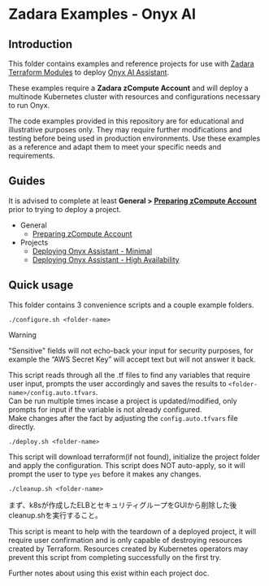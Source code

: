 # Zadara Examples - Onyx AI

## Introduction

This folder contains examples and reference projects for use with [Zadara Terraform Modules](https://registry.terraform.io/namespaces/zadarastorage) to deploy [Onyx AI Assistant](https://www.onyx.app/).

These examples require a **Zadara zCompute Account** and will deploy a multinode Kubernetes cluster with resources and configurations necessary to run Onyx.

The code examples provided in this repository are for educational and illustrative purposes only. They may require further modifications and testing before being used in production environments. Use these examples as a reference and adapt them to meet your specific needs and requirements.

## Guides

It is advised to complete at least  **General > [Preparing zCompute Account](docs/01_setup-zcompute.md)** prior to trying to deploy a project.

* General
   * [Preparing zCompute Account](docs/01_setup-zcompute.md)
* Projects
   * [Deploying Onyx Assistant - Minimal](docs/zcompute-k8s_gpu-preload_onyx.md)
   * [Deploying Onyx Assistant - High Availability](docs/zcompute-k8s_gpu-preload_argo-onyx.md)

## Quick usage

This folder contains 3 convenience scripts and a couple example folders.

```
./configure.sh <folder-name>
```

> [!WARNING]
> "Sensitive" fields will not echo-back your input for security purposes, for example the “AWS Secret Key” will accept text but will not answer it back.

This script reads through all the .tf files to find any variables that require user input, prompts the user accordingly and saves the results to `<folder-name>/config.auto.tfvars`.   
Can be run multiple times incase a project is updated/modified, only prompts for input if the variable is not already configured.   
Make changes after the fact by adjusting the `config.auto.tfvars` file directly.

```
./deploy.sh <folder-name>
```
This script will download terraform(if not found), initialize the project folder and apply the configuration. This script does NOT auto-apply, so it will prompt the user to type `yes` before it makes any changes.

```
./cleanup.sh <folder-name>
```
まず、k8sが作成したELBとセキュリティグループをGUIから削除した後cleanup.shを実行すること。

This script is meant to help with the teardown of a deployed project, it will require user confirmation and is only capable of destroying resources created by Terraform. Resources created by Kubernetes operators may prevent this script from completing successfully on the first try.

Further notes about using this exist within each project doc.
